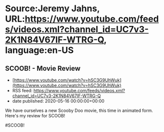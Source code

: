 # Source:Jeremy Jahns, URL:https://www.youtube.com/feeds/videos.xml?channel_id=UC7v3-2K1N84V67IF-WTRG-Q, language:en-US

## SCOOB! - Movie Review
 - [https://www.youtube.com/watch?v=hSC3G9UhWuk](https://www.youtube.com/watch?v=hSC3G9UhWuk)
 - RSS feed: https://www.youtube.com/feeds/videos.xml?channel_id=UC7v3-2K1N84V67IF-WTRG-Q
 - date published: 2020-05-16 00:00:00+00:00

We have ourselves a new Scooby Doo movie, this time in animated form. Here's my review for SCOOB!

#SCOOB!

